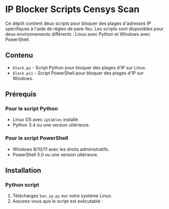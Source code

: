 # IP Blocker Scripts Censys Scan

Ce dépôt contient deux scripts pour bloquer des plages d'adresses IP spécifiques à l'aide de règles de pare-feu. Les scripts sont disponibles pour deux environnements différents : Linux avec Python et Windows avec PowerShell.

## Contenu

- `block.py` - Script Python pour bloquer des plages d'IP sur Linux.
- `block.ps1` - Script PowerShell pour bloquer des plages d'IP sur Windows.

## Prérequis

### Pour le script Python
- Linux OS avec `iptables` installé.
- Python 3.4 ou une version ultérieure.

### Pour le script PowerShell
- Windows 8/10/11 avec les droits administratifs.
- PowerShell 5.0 ou une version ultérieure.

## Installation

### Python script

1. Téléchargez `ban_ip.py` sur votre système Linux.
2. Assurez-vous que le script est exécutable :
